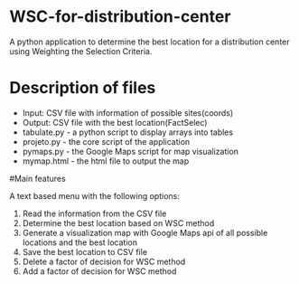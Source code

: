 # WSC-for-distribution-center
A python application to determine the best location for a distribution center using Weighting the Selection Criteria.

# Description of files

* Input: CSV file with information of possible sites(coords)
* Output: CSV file with the best location(FactSelec)
* tabulate.py - a python script to display arrays into tables
* projeto.py - the core script of the application
* pymaps.py - the Google Maps script for map visualization
* mymap.html - the html file to output the map

#Main features

A text based menu with the following options:

1. Read the information from the CSV file
2. Determine the best location based on WSC method
3. Generate a visualization map with Google Maps api of all possible locations and the best location
4. Save the best location to CSV file
5. Delete a factor of decision for WSC method
6. Add a factor of decision for WSC method


